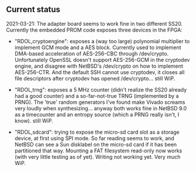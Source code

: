 ## Current status

2021-03-21: The adapter board seems to work fine in two different SS20. Currently the embedded PROM code exposes three devices in the FPGA:

* "RDOL,cryptoengine": exposes a (way too large) polynomial multiplier to implement GCM mode and a AES block. Currently used to implement DMA-based acceleration of AES-256-CBC through /dev/crypto. Unfortunately OpenSSL doesn't support AES-256-GCM in the cryptodev engine, and disagree with NetBSD's /dev/crypto on how to implement AES-256-CTR. And the default SSH cannot use cryptodev, it closes all file descriptors after cryptodev has opened /dev/crypto... still WiP.

* "RDOL,trng": exposes a 5 MHz counter (didn't realize the SS20 already had a good counter) and a so-far-not-true TRNG (implemented by a PRNG). The 'true' random generators I've found make Vivado screams very loudly when synthesizing... anyway both works fine in NetBSD 9.0 as a timecounter and an entropy source (which a PRNG really isn't, I know).  still WiP.

* "RDOL,sdcard": trying to expose the micro-sd card slot as a storage device, at first using SPI mode. So far reading seems to work, and NetBSD can see a Sun disklabel on the micro-sd card if it has been partitioned that way. Mounting a FAT filesystem read-only now works (with very little testing as of yet). Writing not working yet. Very much WiP.
